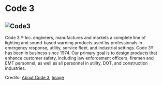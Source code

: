 # Code 3

![Code3](http://5411-presscdn-0-63.pagely.netdna-cdn.com/wp-content/uploads/2013/03/Code-3-logo.png)
---
Code 3,® Inc. engineers, manufactures and markets a complete line of lighting and sound-based warning products used by professionals in emergency response, utility, service fleet, and industrial settings. Code 3® has been in business since 1974. Our primary goal is to design products that enhance customer safety, including law enforcement officers, firemen and EMT personnel, as well as all personnel in utility, DOT, and construction industries.

Credits: [About Code 3](http://www.code3pse.com/code3/about_us), [Image](http://policeinnovationconference.com/conference-organizer-sponsors/police-conference-sponsor-information/)
